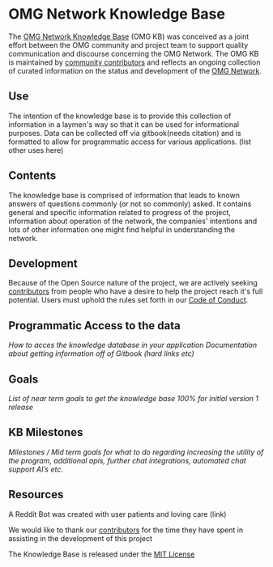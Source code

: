 # OMG Network Knowledge Base

The [OMG Network Knowledge Base](https://kb.buildomg.org) \(OMG KB\) was conceived as a joint effort between the OMG community and project team to support quality communication and discourse concerning the OMG Network. The OMG KB is maintained by [community contributors](https://github.com/buildOMG/kb/graphs/contributors) and reflects an ongoing collection of curated information on the status and development of the [OMG Network](https://omisego.network/).

## **Use**
The intention of the knowledge base is to provide this collection of information in a laymen's way so that it can be used for informational purposes. Data can be collected off via gitbook(needs citation) and is formatted to allow for programmatic access for various applications. (list other uses here)

## **Contents**
The knowledge base is comprised of information that leads to known answers of questions commonly (or not so commonly) asked. It contains general and specific information related to progress of the project, information about operation of the network, the companies' intentions and lots of other information one might find helpful in understanding the network.

## **Development**
 Because of the Open Source nature of the project, we are actively seeking [contributors](https://kb.buildomg.org/kb/development/contributing) from people who have a desire to help the project reach it's full potential. Users must uphold the rules set forth in our [Code of Conduct](https://kb.buildomg.org/kb/development/code-of-conduct).

## **Programmatic Access to the data**
*How to acces the knowledge database in your application*
*Documentation about getting information off of Gitbook (hard links etc)*

## **Goals**
*List of near term goals to get the knowledge base 100% for initial version 1 release*

## **KB Milestones**
*Milestones / Mid term goals for what to do regarding increasing the utility of the program, additional apis, further chat integrations, automated chat support AI’s etc.*

## **Resources**
A Reddit Bot was created with user patients and loving care (link)

We would like to thank our [contributors](https://github.com/buildOMG/kb/graphs/contributors) for the time they have spent in assisting in the development of this project

The Knowledge Base is released under the [MIT License](https://kb.buildomg.org/use-1/use)
